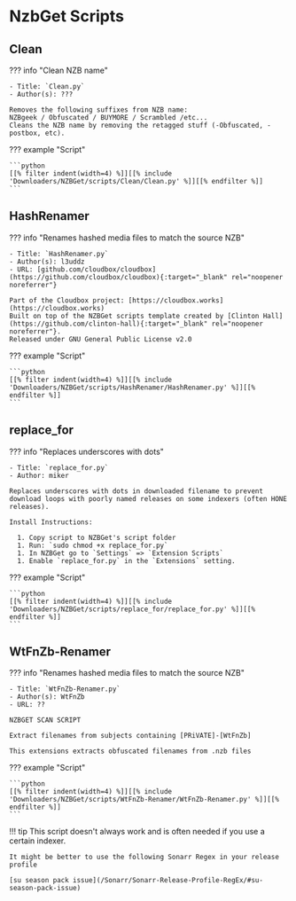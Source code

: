 # NzbGet Scripts

## Clean

??? info "Clean NZB name"

    - Title: `Clean.py`
    - Author(s): ???

    Removes the following suffixes from NZB name:
    NZBgeek / Obfuscated / BUYMORE / Scrambled /etc...
    Cleans the NZB name by removing the retagged stuff (-Obfuscated, -postbox, etc).

??? example "Script"

    ```python
    [[% filter indent(width=4) %]][[% include 'Downloaders/NZBGet/scripts/Clean/Clean.py' %]][[% endfilter %]]
    ```

## HashRenamer

??? info "Renames hashed media files to match the source NZB"

    - Title: `HashRenamer.py`
    - Author(s): l3uddz
    - URL: [github.com/cloudbox/cloudbox](https://github.com/cloudbox/cloudbox){:target="_blank" rel="noopener noreferrer"}

    Part of the Cloudbox project: [https://cloudbox.works](https://cloudbox.works)
    Built on top of the NZBGet scripts template created by [Clinton Hall](https://github.com/clinton-hall){:target="_blank" rel="noopener noreferrer"}.
    Released under GNU General Public License v2.0

??? example "Script"

    ```python
    [[% filter indent(width=4) %]][[% include 'Downloaders/NZBGet/scripts/HashRenamer/HashRenamer.py' %]][[% endfilter %]]
    ```

## replace_for

??? info "Replaces underscores with dots"

    - Title: `replace_for.py`
    - Author: miker

    Replaces underscores with dots in downloaded filename to prevent download loops with poorly named releases on some indexers (often HONE releases).

    Install Instructions:

      1. Copy script to NZBGet's script folder
      1. Run: `sudo chmod +x replace_for.py`
      1. In NZBGet go to `Settings` => `Extension Scripts`
      1. Enable `replace_for.py` in the `Extensions` setting.

??? example "Script"

    ```python
    [[% filter indent(width=4) %]][[% include 'Downloaders/NZBGet/scripts/replace_for/replace_for.py' %]][[% endfilter %]]
    ```

## WtFnZb-Renamer

??? info "Renames hashed media files to match the source NZB"

    - Title: `WtFnZb-Renamer.py`
    - Author(s): WtFnZb
    - URL: ??

    NZBGET SCAN SCRIPT

    Extract filenames from subjects containing [PRiVATE]-[WtFnZb]

    This extensions extracts obfuscated filenames from .nzb files

??? example "Script"

    ```python
    [[% filter indent(width=4) %]][[% include 'Downloaders/NZBGet/scripts/WtFnZb-Renamer/WtFnZb-Renamer.py' %]][[% endfilter %]]
    ```

!!! tip
    This script doesn't always work and is often needed if you use a certain indexer.

    It might be better to use the following Sonarr Regex in your release profile

    [su season pack issue](/Sonarr/Sonarr-Release-Profile-RegEx/#su-season-pack-issue)
